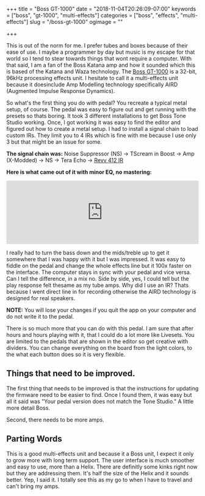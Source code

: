 +++
title = "Boss GT-1000"
date = "2018-11-04T20:26:09-07:00"
keywords = ["boss", "gt-1000", "multi-effects"]
categories = ["boss", "effects", "multi-effects"]
slug = "/boss-gt-1000"
ogimage = ""

+++

This is out of the norm for me. I prefer tubes and boxes because of their ease of use. I maybe a programmer by day but
music is my escape for that world so I tend to stear towards things that wont require a computer. With that said,
I am a fan of the Boss Katana amp and how it sounded which this is based of the Katana and Waza technology. The
[Boss GT-1000](https://arg.wtf/2Qg4BNv) is a 32-bit, 96kHz processing effects unit. I hesitate to call it a
multi-effects unit because it doesinclude Amp Modelling technology specifically AIRD (Augmented Impulse Response Dynamics).

So what's the first thing you do with pedal? You recreate a typical metal setup, of course. The pedal was easy to
figure out and get running with the presets so thats boring. It took 3 different installations to get Boss Tone Studio
working. Once, I got working it was easy to find the editor and figured out how to create a metal setup. I had to
install a signal chain to load custom IRs. They limit you to 4 IRs which is fine with me because I use only 3 but that
might be an issue for some.

**The signal chain was:** Noise Suppressor (NS) -> TScream in Boost -> Amp (X-Modded) -> NS -> Tera Echo -> [Revv 412 IR](https://lancasteraudio.com/shop/impulse-responses/revv-412/)

**Here is what came out of it with minor EQ, no mastering:**

<iframe width="100%" height="166" scrolling="no" frameborder="no" allow="autoplay" src="https://w.soundcloud.com/player/?url=https%3A//api.soundcloud.com/tracks/524802588&color=%2306b4ff&auto_play=false&hide_related=false&show_comments=true&show_user=true&show_reposts=false&show_teaser=true"></iframe>

I really had to turn the bass down and the mids/treble up to get it somewhere that I was happy with it but I was impressed.
It was easy to fiddle on the pedal and change the whole effects line but it 100x faster on the interface.
The computer stays in sync with your pedal and vice versa. Can I tell the difference, in a mix no. Side by side,
yes, I could tell but the play response felt thesame as my tube amps. Why did I use an IR? Thats because I went direct
line in for recording otherwise the AIRD technology is designed for real speakers.

**NOTE:** You will lose your changes if you quit the app on your computer and do not write it to the pedal.

There is so much more that you can do with this pedal. I am sure that after hours and hours playing with it, that I
could do a lot more like Livesets. You are limited to the pedals that are shown in the editor so get creative with
dividers. You can change everything on the board from the light colors, to the what each button does so it is very
flexible.

## Things that need to be improved.

The first thing that needs to be improved is that the instructions for updating the firmware need to be easier to find.
Once I found them, it was easy but all it said was "Your pedal version does not match the Tone Studio." A little more
detail Boss.

Second, there needs to be more amps.

## Parting Words

This is a good multi-effects unit and because it a Boss unit, I expect it only to grow more with long term support.
The user interface is much smoother and easy to use, more than a Helix. There are definitly some kinks right now but
they are addressing them. It's half the size of the Helix and it sounds better. Yep, I said it. I totally see this as
my go to when I have to travel and can't bring my amps.

